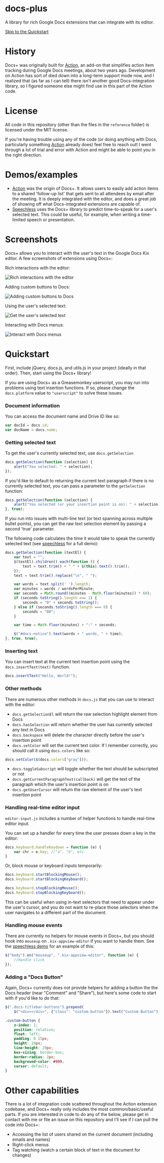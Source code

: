 # docs-plus
A library for rich Google Docs extensions that can integrate with its editor.

[Skip to the Quickstart](#quickstart)

# History
Docs+ was originally built for [Action](https://meetaction.com/), an add-on that simplifies action item tracking during Google Docs meetings, about two years ago. Development on Action has sort of died down into a long-term support mode now, and I realized that (as far as I can tell) there isn't another good Docs-integration library, so I figured someone else might find use in this part of the Action code.

# License
All code in this repository (other than the files in the ``reference`` folder) is licensed under the MIT license.

If you're having trouble using any of the code (or doing anything with Docs, particularly something [Action](https://meetaction.com/) already does) feel free to reach out! I went through a lot of trial and error with Action and might be able to point you in the right direction.

# Demos/examples
- [Action](https://meetaction.com/) was the origin of Docs+. It allows users to easily add action items to a shared 'follow-up list' that gets sent to all attendees by email after the meeting. It is deeply integrated with the editor, and does a great job of showing off what Docs-integrated extensions are capable of.
- [Speechless](https://github.com/matthewsot/speechless) uses the Docs+ library to predict time-to-speak for a user's selected text. This could be useful, for example, when writing a time-limited speech or presentation.

# Screenshots
Docs+ allows you to interact with the user's text in the Google Docs Kix editor. A few screenshots of extensions using Docs+:

Rich interactions with the editor:

![Rich interactions with the editor](screenshots/actionselector.jpg)

Adding custom buttons to Docs:

![Adding custom buttons to Docs](screenshots/actionbutton.jpg)

Using the user's selected text:

![Get the user's selected text](screenshots/speechless.jpg)

Interacting with Docs menus:

![Interact with Docs menus](screenshots/rightclick.jpg)

# Quickstart
First, include jQuery, docs.js, and utils.js in your project (ideally in that order). Then, start using the Docs+ library!

If you are using Docs+ as a Greasemonkey userscript, you may run into problems using text insertion functions. If so, please change the ``docs.platform`` value to ``"userscript"`` to solve these issues.

### Document information
You can access the document name and Drive ID like so:
```javascript
var docId = docs.id;
var docName = docs.name;
```

### Getting selected text
To get the user's currently selected text, use ``docs.getSelection``

```javascript
docs.getSelection(function (selection) {
    alert("You selected: " + selection);
});
```

If you'd like to default to returning the current text paragraph if there is no currently selected text, you can pass a parameter to the ``getSelection`` function:

```javascript
docs.getSelection(function (selection) {
    alert("You selected (or your insertion point is on): " + selection);
}, true);
```

If you run into issues with multi-line text (or text spanning across multiple bullet points), you can get the raw text selection element by passing a second 'true' parameter.

The following code calculates the time it would take to speak the currently selected text (see [speechless](https://github.com/matthewsot/speechless) for a full demo):

```javascript
docs.getSelection(function (textEl) {
    var text = "";
    $(textEl).children().each(function () {
        text = text.trim() + " " + $(this).text().trim();
    });
    text = text.trim().replace("\n", " ");

    var words = text.split(' ').length;
    var minutes = words / wordsPerMinute;
    var seconds = Math.round((minutes - Math.floor(minutes)) * 60);
    if (seconds.toString().length === 1) {
        seconds = "0" + seconds.toString();
    } else if (seconds.toString().length === 0) {
        seconds = "00";
    }

    var time = Math.floor(minutes) + ":" + seconds;

    $("#docs-notice").text(words + " words, " + time);
}, true, true);
```

### Inserting text
You can insert text at the current text insertion point using the ``docs.insertText(text)`` function.

```javascript
docs.insertText("Hello, World!");
```

### Other methods
There are numerous other methods in ``docs.js`` that you can use to interact with the editor:
* ``docs.getSelectionEl`` will return the raw selection highlight element from Docs
* ``docs.hasSelection`` will return whether the user has currently selected any text in Docs
* ``docs.backspace`` will delete the character directly before the user's insertion point
* ``docs.setColor`` will set the current text color. If I remember correctly, you should call it using ``docs.colors`` like so:
```javascript
docs.setColor($(docs.colors["gray"]));
```
* ``docs.toggleSubscript`` will toggle whether the text should be subscripted or not
* ``docs.getCurrentParagraphText(callback)`` will get the text of the paragraph which the user's insertion point is on
* ``docs.getUserCursor`` will return the raw element of the user's text insertion point

### Handling real-time editor input
``editor-input.js`` includes a number of helper functions to handle real-time editor input.

You can set up a handler for every time the user presses down a key in the editor:
```javascript
docs.keyboard.handleKeydown = function (e) {
    var chr = e.key; //"a", "b", etc.
}
```

Or, block mouse or keyboard inputs temporarily:
```javascript
docs.keyboard.startBlockingMouse();
docs.keyboard.startBlockingKeyboard();

docs.keyboard.stopBlockingMouse();
docs.keyboard.stopBlockingKeyboard();
```

This can be useful when using in-text selectors that need to appear under the user's cursor, and you do not want to re-place those selectors when the user navigates to a different part of the document.

### Handling mouse events
There are currently no helpers for mouse events in Docs+, but you should hook into ``mouseup`` on ``.kix-appview-editor`` if you want to handle them. See the [speechless demo](https://github.com/matthewsot/speechless) for an example of this:

```javascript
$("body").on("mouseup", ".kix-appview-editor", function (e) {
    //Handle click
});
```

### Adding a "Docs Button"
Again, Docs+ currently does not provide helpers for adding a button the the Docs header (near "Comment" and "Share"), but here's some code to start with if you'd like to do that:

```javascript
$(".docs-titlebar-buttons").prepend(
    $("<div></div>", {"class": "custom-button"}).text("Custom Button"));
```

```css
.custom-button {
    z-index: 1;
    position: relative;
    float: left;
    padding: 0 15px;
    height: 29px;
    line-height: 29px;
    box-sizing: border-box;
    border-radius: 2px;
    background-color: #999;
    cursor: default;
}
```

# Other capabilities
There is a lot of integration code scattered throughout the Action extension codebase, and Docs+ really only includes the most common/basic/useful parts. If you are interested in code to do any of the below, please get in contact with me or file an issue on this repository and I'll see if I can pull the code into Docs+:

* Accessing the list of users shared on the current document (including emails and names)
* Right-click menus
* Tag watching (watch a certain block of text in the document for changes)
